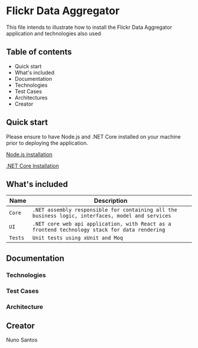 # Flickr Data Aggregator	

This file intends to illustrate how to install the Flickr Data Aggregator application and technologies also used

## Table of contents

* Quick start
* What's included
* Documentation
* Technologies
* Test Cases
* Architectures
* Creator

## Quick start

Please ensure to have Node.js and .NET Core installed on your machine prior to deploying the application.

[Node.js installation](https://nodejs.org/en/download/)

[.NET Core Installation](https://dotnet.microsoft.com/download)

## What's included

Name | Description  
--- | ---  
`Core ` | `.NET assembly responsible for containing all the business logic, interfaces, model and services` 
`UI ` | `.NET core web api application, with React as a frontend technology stack for data rendering` 
`Tests ` | `Unit tests using xUnit and Moq` 

## Documentation

### Technologies
### Test Cases
### Architecture

## Creator

Nuno Santos